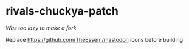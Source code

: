 # rivals-chuckya-patch

_Was too lazy to make a fork_

Replace https://github.com/TheEssem/mastodon icons before building
